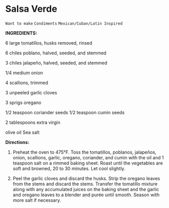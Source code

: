 # Salsa Verde

`Want to make` `Condiments` `Mexican/Cuban/Latin Inspired`

**INGREDIENTS:**

6 large tomatillos, husks removed, rinsed

6 chiles poblano, halved, seeded, and stemmed

3 chiles jalapeño, halved, seeded, and stemmed

1/4 medium onion

4 scallions, trimmed

3 unpeeled garlic cloves

3 sprigs oregano

1/2 teaspoon coriander seeds 1/2 teaspoon cumin seeds

2 tablespoons extra virgin

olive oil Sea salt

**Directions:**

1. Preheat the oven to 475°F. Toss the tomatillos, poblanos, jalapeños, onion, scallions, garlic, oregano, coriander, and cumin with the oil and 1 teaspoon salt on a rimmed baking sheet. Roast until the vegetables are soft and browned, 20 to 30 minutes. Let cool slightly.

2. Peel the garlic cloves and discard the husks. Strip the oregano leaves from the stems and discard the stems. Transfer the tomatillo mixture along with any accumulated juices on the baking sheet and the garlic and oregano leaves to a blender and purée until smooth. Season with more salt if necessary.
